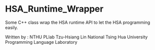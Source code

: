 HSA_Runtime_Wrapper
===================

Some C++ class wrap the HSA runtime API to let the HSA programming easily.

Written by : NTHU PLlab Tzu-Hsiang Lin
             National Tsing Hua University Programming Language Laboratory
